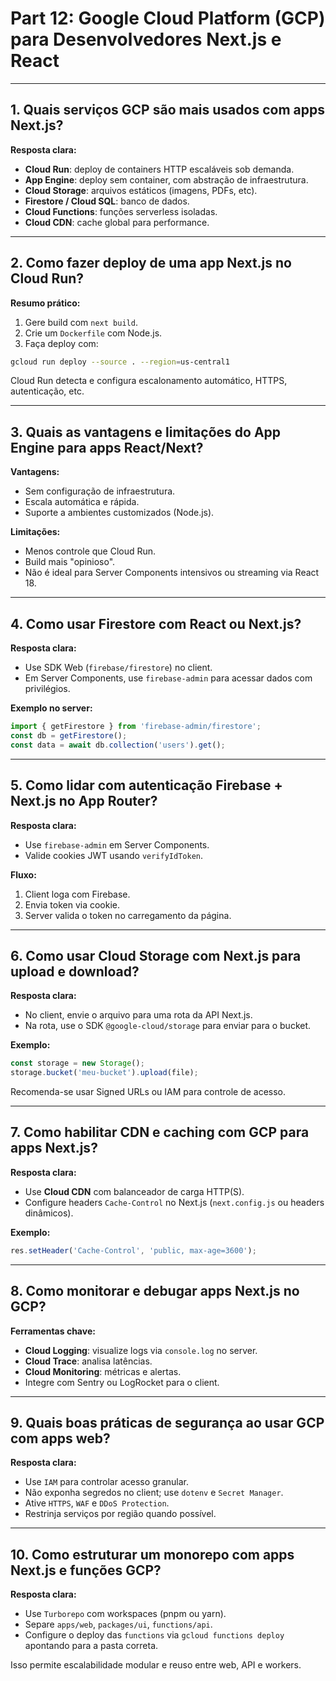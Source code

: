 # Part 12: Google Cloud Platform (GCP) para Desenvolvedores Next.js e React

---

## 1. Quais serviços GCP são mais usados com apps Next.js?

**Resposta clara:**

* **Cloud Run**: deploy de containers HTTP escaláveis sob demanda.
* **App Engine**: deploy sem container, com abstração de infraestrutura.
* **Cloud Storage**: arquivos estáticos (imagens, PDFs, etc).
* **Firestore / Cloud SQL**: banco de dados.
* **Cloud Functions**: funções serverless isoladas.
* **Cloud CDN**: cache global para performance.

---

## 2. Como fazer deploy de uma app Next.js no Cloud Run?

**Resumo prático:**

1. Gere build com `next build`.
2. Crie um `Dockerfile` com Node.js.
3. Faça deploy com:

```bash
gcloud run deploy --source . --region=us-central1
```

Cloud Run detecta e configura escalonamento automático, HTTPS, autenticação, etc.

---

## 3. Quais as vantagens e limitações do App Engine para apps React/Next?

**Vantagens:**

* Sem configuração de infraestrutura.
* Escala automática e rápida.
* Suporte a ambientes customizados (Node.js).

**Limitações:**

* Menos controle que Cloud Run.
* Build mais "opinioso".
* Não é ideal para Server Components intensivos ou streaming via React 18.

---

## 4. Como usar Firestore com React ou Next.js?

**Resposta clara:**

* Use SDK Web (`firebase/firestore`) no client.
* Em Server Components, use `firebase-admin` para acessar dados com privilégios.

**Exemplo no server:**

```ts
import { getFirestore } from 'firebase-admin/firestore';
const db = getFirestore();
const data = await db.collection('users').get();
```

---

## 5. Como lidar com autenticação Firebase + Next.js no App Router?

**Resposta clara:**

* Use `firebase-admin` em Server Components.
* Valide cookies JWT usando `verifyIdToken`.

**Fluxo:**

1. Client loga com Firebase.
2. Envia token via cookie.
3. Server valida o token no carregamento da página.

---

## 6. Como usar Cloud Storage com Next.js para upload e download?

**Resposta clara:**

* No client, envie o arquivo para uma rota da API Next.js.
* Na rota, use o SDK `@google-cloud/storage` para enviar para o bucket.

**Exemplo:**

```ts
const storage = new Storage();
storage.bucket('meu-bucket').upload(file);
```

Recomenda-se usar Signed URLs ou IAM para controle de acesso.

---

## 7. Como habilitar CDN e caching com GCP para apps Next.js?

**Resposta clara:**

* Use **Cloud CDN** com balanceador de carga HTTP(S).
* Configure headers `Cache-Control` no Next.js (`next.config.js` ou headers dinâmicos).

**Exemplo:**

```ts
res.setHeader('Cache-Control', 'public, max-age=3600');
```

---

## 8. Como monitorar e debugar apps Next.js no GCP?

**Ferramentas chave:**

* **Cloud Logging**: visualize logs via `console.log` no server.
* **Cloud Trace**: analisa latências.
* **Cloud Monitoring**: métricas e alertas.
* Integre com Sentry ou LogRocket para o client.

---

## 9. Quais boas práticas de segurança ao usar GCP com apps web?

**Resposta clara:**

* Use `IAM` para controlar acesso granular.
* Não exponha segredos no client; use `dotenv` e `Secret Manager`.
* Ative `HTTPS`, `WAF` e `DDoS Protection`.
* Restrinja serviços por região quando possível.

---

## 10. Como estruturar um monorepo com apps Next.js e funções GCP?

**Resposta clara:**

* Use `Turborepo` com workspaces (pnpm ou yarn).
* Separe `apps/web`, `packages/ui`, `functions/api`.
* Configure o deploy das `functions` via `gcloud functions deploy` apontando para a pasta correta.

Isso permite escalabilidade modular e reuso entre web, API e workers.